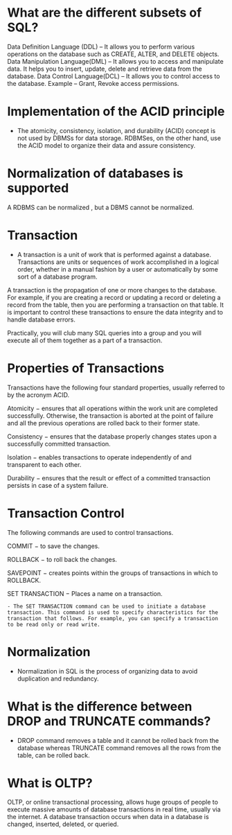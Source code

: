 # What are the different subsets of SQL?
Data Definition Language (DDL) – It allows you to perform various operations on the database such as CREATE, ALTER, and DELETE objects.
Data Manipulation Language(DML) – It allows you to access and manipulate data. It helps you to insert, update, delete and retrieve data from the database.
Data Control Language(DCL) – It allows you to control access to the database. Example – Grant, Revoke access permissions.

# Implementation of the ACID principle

- The atomicity, consistency, isolation, and durability (ACID) concept is not used by DBMSs for data storage. RDBMSes, on the other hand, use the ACID model to organize their data and assure consistency.

# Normalization of databases is supported

A RDBMS can be normalized , but a DBMS cannot be normalized.

# Transaction

- A transaction is a unit of work that is performed against a database. Transactions are units or sequences of work accomplished in a logical order, whether in a manual fashion by a user or automatically by some sort of a database program.

A transaction is the propagation of one or more changes to the database. For example, if you are creating a record or updating a record or deleting a record from the table, then you are performing a transaction on that table. It is important to control these transactions to ensure the data integrity and to handle database errors.

Practically, you will club many SQL queries into a group and you will execute all of them together as a part of a transaction.

# Properties of Transactions

Transactions have the following four standard properties, usually referred to by the acronym ACID.

Atomicity − ensures that all operations within the work unit are completed successfully. Otherwise, the transaction is aborted at the point of failure and all the previous operations are rolled back to their former state.

Consistency − ensures that the database properly changes states upon a successfully committed transaction.

Isolation − enables transactions to operate independently of and transparent to each other.

Durability − ensures that the result or effect of a committed transaction persists in case of a system failure.

# Transaction Control

The following commands are used to control transactions.

COMMIT − to save the changes.

ROLLBACK − to roll back the changes.

SAVEPOINT − creates points within the groups of transactions in which to ROLLBACK.

SET TRANSACTION − Places a name on a transaction.

    - The SET TRANSACTION command can be used to initiate a database transaction. This command is used to specify characteristics for the transaction that follows. For example, you can specify a transaction to be read only or read write.

# Normalization

- Normalization in SQL is the process of organizing data to avoid duplication and redundancy.

# What is the difference between DROP and TRUNCATE commands?

- DROP command removes a table and it cannot be rolled back from the database whereas TRUNCATE command removes all the rows from the table, can be rolled back.

# What is OLTP?

OLTP, or online transactional processing, allows huge groups of people to execute massive amounts of database transactions in real time, usually via the internet. A database transaction occurs when data in a database is changed, inserted, deleted, or queried.

